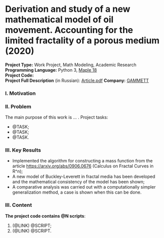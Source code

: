 # Derivation and study of a new mathematical model of oil movement. Accounting for the limited fractality of a porous medium (2020)
**Project Type:** Work Project, Math Modeling, Academic Research  
**Programming Language:** Python 3, [Maple 18](https://en.wikipedia.org/wiki/Maple_(software))  
**Project Сode:**  
**Project Full Description** (in Russian): [Article.pdf](https://github.com/ResearchMachine/work-project-fractal-derivative-compare-power-law-buckley-leverett-flow/blob/main/Article.pdf)
**Company:** [GAMMETT](http://gammett.ugatu.su/index.php?option=com_content&view=article&id=726&Itemid=137)  





### I. Motivation


### II. Problem
The main purpose of this work is ... .
Project tasks:
* @TASK;  
* @TASK;  
* @TASK.

### III. Key Results 
* Implemented the algorithm for constructing a mass function from the article https://arxiv.org/abs/0906.0676 (Calculus on Fractal Curves in R^n);  
* A new model of Buckley-Leverett in fractal media has been developed and the mathematical consistency of the model has been shown;  
* A comparative analysis was carried out with a computationally simpler generalization method, a case is shown when this can be done.

### III. Content


**The project code contains @N scripts**:
1. (@LINK) @SCRIPT;  
2. (@LINK) @SCRIPT.
